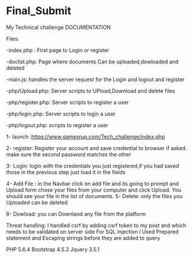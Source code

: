 # Final_Submit
My Technical challenge DOCUMENTATION

Files:

-index.php : First page to Login or register

-doclist.php: Page where documents Can be uploaded,dowloaded and deleted

-main.js: handles the server request for the Login and logout and register

-php/Upload.php: Server scripts to UPload,Download and delete files

-php/register.php: Server scripts to register a user

-php/login.php: Server scripts to login a user

-php/logout.php:  scripts to register a user

1- launch :https://www.gamesrup.com/Tech_challenge/index.php

2- register: Register your account and save credential to browser if asked. make sure the second password matches the other

3- Login: login with the credentials you just registered,if you had saved those in the previous step just load it in the fields

4- Add File : in the Navbar click on add file and its going to prompt and Upload form chose your files from your computer and click Upload.
   You should see your file in the list of documents.
5- Delete: only the files you Uploaded can be deleted

6- Dowload: you can Downlaod any file from the platform

Threat handling: I handled csrf by adding csrf token to my post and which needs to be validated on server side
                 For SQL injection i Used Prepared statement and Escaping strings before they are added to query
                 
                 
PHP 5.6.4
Bootstrap 4.5.2
Jquery 3.5.1
